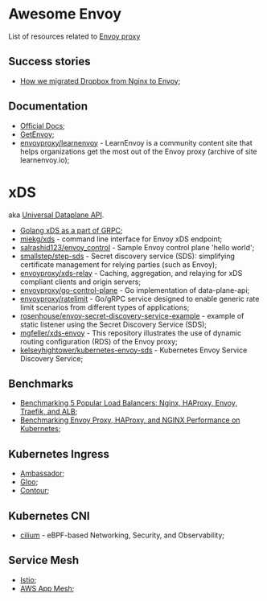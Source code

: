 # Awesome Envoy

List of resources related to [Envoy proxy](https://www.envoyproxy.io/)

## Success stories

* [How we migrated Dropbox from Nginx to Envoy](https://dropbox.tech/infrastructure/how-we-migrated-dropbox-from-nginx-to-envoy);

## Documentation

* [Official Docs](https://www.envoyproxy.io/docs/envoy/latest/);
* [GetEnvoy](https://www.getenvoy.io/);
* [envoyproxy/learnenvoy](https://github.com/envoyproxy/learnenvoy) - LearnEnvoy is a community content site that helps
organizations get the most out of the Envoy proxy (archive of site learnenvoy.io);

# xDS

aka [Universal Dataplane API](https://blog.envoyproxy.io/the-universal-data-plane-api-d15cec7a).

* [Golang xDS as a part of GRPC](https://github.com/grpc/grpc-go/tree/master/examples/features/xds);
* [miekg/xds](https://github.com/miekg/xds) - command line interface for Envoy xDS endpoint;
* [salrashid123/envoy_control](https://github.com/salrashid123/envoy_control) - Sample Envoy control plane 'hello world';
* [smallstep/step-sds](https://github.com/smallstep/step-sds) - Secret discovery service (SDS): simplifying certificate management for relying parties (such as Envoy);
* [envoyproxy/xds-relay](https://github.com/envoyproxy/xds-relay) - Caching, aggregation, and relaying for xDS compliant clients and origin servers;
* [envoyproxy/go-control-plane](https://github.com/envoyproxy/go-control-plane) - Go implementation of data-plane-api;
* [envoyproxy/ratelimit](https://github.com/envoyproxy/ratelimit) - Go/gRPC service designed to enable generic rate limit scenarios from different types of applications;
* [rosenhouse/envoy-secret-discovery-service-example](https://github.com/rosenhouse/envoy-secret-discovery-service-example) - example of static listener using the Secret Discovery Service (SDS);
* [mgfeller/xds-envoy](https://github.com/mgfeller/xds-envoy) - This repository illustrates the use of dynamic routing configuration (RDS) of the Envoy proxy;
* [kelseyhightower/kubernetes-envoy-sds](https://github.com/kelseyhightower/kubernetes-envoy-sds) - Kubernetes Envoy Service Discovery Service;

## Benchmarks

* [Benchmarking 5 Popular Load Balancers: Nginx, HAProxy, Envoy, Traefik, and ALB](https://www.loggly.com/blog/benchmarking-5-popular-load-balancers-nginx-haproxy-envoy-traefik-and-alb/);
* [Benchmarking Envoy Proxy, HAProxy, and NGINX Performance on Kubernetes](https://www.getambassador.io/resources/envoyproxy-performance-on-k8s/);

## Kubernetes Ingress

* [Ambassador](https://www.getambassador.io/);
* [Gloo](https://www.solo.io/products/gloo/);
* [Contour](https://projectcontour.io/);

## Kubernetes CNI

* [cilium](https://cilium.io/) - eBPF-based Networking, Security, and Observability;

## Service Mesh

* [Istio](https://istio.io/);
* [AWS App Mesh](https://docs.aws.amazon.com/app-mesh/latest/userguide/envoy.html);
